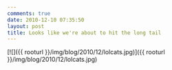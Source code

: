 ```yaml
---
comments: true
date: 2010-12-10 07:35:50
layout: post
title: Looks like we're about to hit the long tail
---
```


[![]({{ rooturl }}/img/blog/2010/12/lolcats.jpg)]({{ rooturl }}/img/blog/2010/12/lolcats.jpg)
